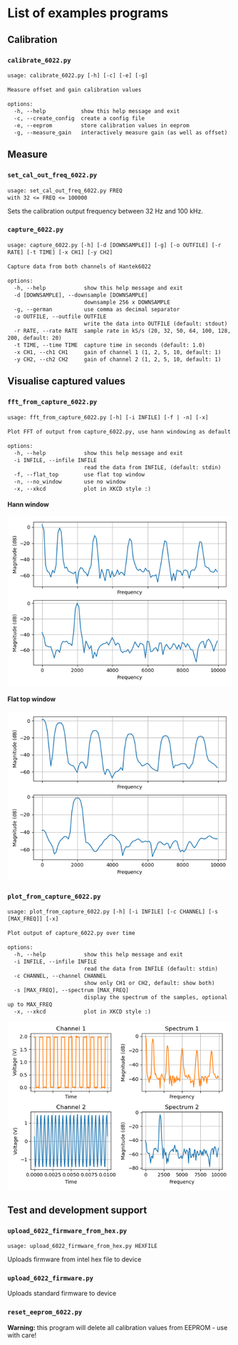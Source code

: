 # List of examples programs

## Calibration

### `calibrate_6022.py`
```
usage: calibrate_6022.py [-h] [-c] [-e] [-g]

Measure offset and gain calibration values

options:
  -h, --help           show this help message and exit
  -c, --create_config  create a config file
  -e, --eeprom         store calibration values in eeprom
  -g, --measure_gain   interactively measure gain (as well as offset)
```
## Measure

### `set_cal_out_freq_6022.py`
```
usage: set_cal_out_freq_6022.py FREQ
with 32 <= FREQ <= 100000
```
Sets the calibration output frequency between 32 Hz and 100 kHz.

### `capture_6022.py`
```
usage: capture_6022.py [-h] [-d [DOWNSAMPLE]] [-g] [-o OUTFILE] [-r RATE] [-t TIME] [-x CH1] [-y CH2]

Capture data from both channels of Hantek6022

options:
  -h, --help            show this help message and exit
  -d [DOWNSAMPLE], --downsample [DOWNSAMPLE]
                        downsample 256 x DOWNSAMPLE
  -g, --german          use comma as decimal separator
  -o OUTFILE, --outfile OUTFILE
                        write the data into OUTFILE (default: stdout)
  -r RATE, --rate RATE  sample rate in kS/s (20, 32, 50, 64, 100, 128, 200, default: 20)
  -t TIME, --time TIME  capture time in seconds (default: 1.0)
  -x CH1, --ch1 CH1     gain of channel 1 (1, 2, 5, 10, default: 1)
  -y CH2, --ch2 CH2     gain of channel 2 (1, 2, 5, 10, default: 1)
```

## Visualise captured values

### `fft_from_capture_6022.py`
```
usage: fft_from_capture_6022.py [-h] [-i INFILE] [-f | -n] [-x]

Plot FFT of output from capture_6022.py, use hann windowing as default

options:
  -h, --help            show this help message and exit
  -i INFILE, --infile INFILE
                        read the data from INFILE, (default: stdin)
  -f, --flat_top        use flat top window
  -n, --no_window       use no window
  -x, --xkcd            plot in XKCD style :)
```
#### Hann window
![fft from capture](fft_from_capture.png)
#### Flat top window
![fft ft from capture](fft_ft_from_capture.png)

### `plot_from_capture_6022.py`
```
usage: plot_from_capture_6022.py [-h] [-i INFILE] [-c CHANNEL] [-s [MAX_FREQ]] [-x]

Plot output of capture_6022.py over time

options:
  -h, --help            show this help message and exit
  -i INFILE, --infile INFILE
                        read the data from INFILE (default: stdin)
  -c CHANNEL, --channel CHANNEL
                        show only CH1 or CH2, default: show both)
  -s [MAX_FREQ], --spectrum [MAX_FREQ]
                        display the spectrum of the samples, optional up to MAX_FREQ
  -x, --xkcd            plot in XKCD style :)
```

![plot from capture](plot_from_capture.png)

## Test and development support

### `upload_6022_firmware_from_hex.py`
```
usage: upload_6022_firmware_from_hex.py HEXFILE
```
Uploads firmware from intel hex file to device

### `upload_6022_firmware.py`
Uploads standard firmware to device

### `reset_eeprom_6022.py`
**Warning:** this program will delete all calibration values from EEPROM - use with care!

